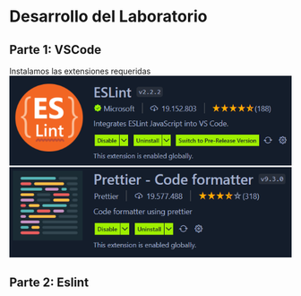# Desarrollo del Laboratorio

## Parte 1: VSCode

Instalamos las extensiones requeridas
![](img/img_1.PNG)
![](img/img_2.PNG)

## Parte 2: Eslint